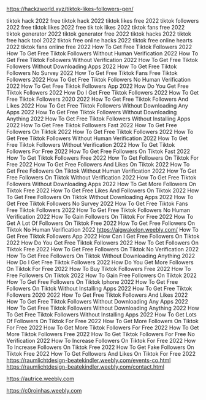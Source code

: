 https://hackzworld.xyz/tiktok-likes-followers-gen/



tiktok hack 2022 free
tiktok hack 2022
tiktok likes free 2022
tiktok followers 2022
free tiktok likes 2022
free tik tok likes 2022
tiktok fans free 2022
tiktok generator 2022
tiktok generator free 2022
tiktok hacks 2022
tiktok free hack tool 2022
tiktok free online hacks 2022
tiktok free online hearts 2022
tiktok fans online free 2022
How To Get Free Tiktok Followers 2022
How To Get Free Tiktok Followers Without Human Verification 2022
How To Get Free Tiktok Followers Without Verification 2022
How To Get Free Tiktok Followers Without Downloading Apps 2022
How To Get Free Tiktok Followers No Survey 2022
How To Get Free Tiktok Fans Free Tiktok Followers 2022
How To Get Free Tiktok Followers No Human Verification 2022
How To Get Free Tiktok Followers App 2022
How Do You Get Free Tiktok Followers 2022
How Do I Get Free Tiktok Followers 2022
How To Get Free Tiktok Followers 2020 2022
How To Get Free Tiktok Followers And Likes 2022
How To Get Free Tiktok Followers Without Downloading Any Apps 2022
How To Get Free Tiktok Followers Without Downloading Anything 2022
How To Get Free Tiktok Followers Without Installing Apps 2022
How To Get Free Tiktok Followers Fast 2022
How To Get Free Followers On Tiktok 2022
How To Get Free Tiktok Followers 2022
How To Get Free Tiktok Followers Without Human Verification 2022
How To Get Free Tiktok Followers Without Verification 2022
How To Get Tiktok Followers For Free 2022
How To Get Free Followers On Tiktok Fast 2022
How To Get Tiktok Followers Free 2022
How To Get Followers On Tiktok For Free 2022
How To Get Free Followers And Likes On Tiktok 2022
How To Get Free Followers On Tiktok Without Human Verification 2022
How To Get Free Followers On Tiktok Without Verification 2022
How To Get Free Tiktok Followers Without Downloading Apps 2022
How To Get More Followers On Tiktok Free 2022
How To Get Free Likes And Followers On Tiktok 2022
How To Get Free Followers On Tiktok Without Downloading Apps 2022
How To Get Free Tiktok Followers No Survey 2022
How To Get Free Tiktok Fans Free Tiktok Followers 2022
How To Get Free Tiktok Followers No Human Verification 2022
How To Gain Followers On Tiktok For Free 2022
How To Get A Lot Of Followers On Tiktok Free 2022
How To Get Free Followers On Tiktok No Human Verification 2022
https://aigwakelon.weebly.com/
How To Get Free Tiktok Followers App 2022
How Can I Get Free Followers On Tiktok 2022
How Do You Get Free Tiktok Followers 2022
How To Get Followers On Tiktok Free 2022
How To Get Free Followers On Tiktok No Verification 2022
How To Get Free Followers On Tiktok Without Downloading Anything 2022
How Do I Get Free Tiktok Followers 2022
How Do You Get More Followers On Tiktok For Free 2022
How To Buy Tiktok Followers Free 2022
How To Free Followers On Tiktok 2022
How To Gain Free Followers On Tiktok 2022
How To Get Free Followers On Tiktok Iphone 2022
How To Get Free Followers On Tiktok Without Installing Apps 2022
How To Get Free Tiktok Followers 2020 2022
How To Get Free Tiktok Followers And Likes 2022
How To Get Free Tiktok Followers Without Downloading Any Apps 2022
How To Get Free Tiktok Followers Without Downloading Anything 2022
How To Get Free Tiktok Followers Without Installing Apps 2022
How To Get Lots Of Followers On Tiktok For Free 2022
How To Get More Followers On Tiktok For Free 2022
How To Get More Tiktok Followers For Free 2022
How To Get More Tiktok Followers Free 2022
How To Get Tiktok Followers For Free No Verification 2022
How To Increase Followers On Tiktok For Free 2022
How To Increase Followers On Tiktok Free 2022
How To Get Fake Followers On Tiktok Free 2022
How To Get Followers And Likes On Tiktok For Free 2022
https://raumlichtdesign-beatekindler.weebly.com/events-co.html
https://raumlichtdesign-beatekindler.weebly.com/contact.html





https://autrice.weebly.com

https://c0roinhas.weebly.com



